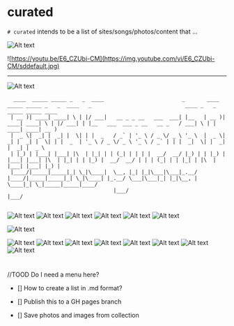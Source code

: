 # curated

`# curated` intends to be a list of sites/songs/photos/content that ...

![Alt text](images/code.png)

![https://youtu.be/E6_CZUbi-CM](https://img.youtube.com/vi/E6_CZUbi-CM/sddefault.jpg)

---
![Alt text](images/tello-2020-12-26_115410.jpeg)

```
  ____  _____ _____ _   _  ____                         _       ____  _____ _____ _   _  ____   _                              ____ _   _ _____ _____ ____  
 | __ )| ____| ____| \ | |/ ___|   __ _ _ __   ___  ___| |__   | __ )| ____| ____| \ | |/ ___| | |__   ___  ___ _ __   __ _   / ___| \ | | ____| ____| __ ) 
 |  _ \|  _| |  _| |  \| | |  _   / _` | '_ \ / _ \/ _ \ '_ \  |  _ \|  _| |  _| |  \| | |  _  | '_ \ / _ \/ _ \ '_ \ / _` | | |  _|  \| |  _| |  _| |  _ \ 
 | |_) | |___| |___| |\  | |_| | | (_| | | | |  __/  __/ |_) | | |_) | |___| |___| |\  | |_| | | |_) |  __/  __/ | | | (_| | | |_| | |\  | |___| |___| |_) |
 |____/|_____|_____|_| \_|\____|  \__, |_| |_|\___|\___|_.__/  |____/|_____|_____|_| \_|\____| |_.__/ \___|\___|_| |_|\__, |  \____|_| \_|_____|_____|____/ 
                                  |___/                                                                               |___/                                 
                                
```


![Alt text](images/club_side.jpg)
![Alt text](images/DALL%C2%B7E%202022-11-21%2022.0928%20-%203%20blockchain%20enthusiasts%20sitting%20by%20Berlin%20canal%20drinking%20craft%20beer%20in%20the%20year%202041%20on%20a%20psychedelic%20background.png)
![Alt text](images/dalle2_harry.png)
![Alt text](images/FOTOIMPEX13.jpg)
![Alt text](images/job_desc.png)
![Alt text](images/interrobang.png)

![Alt text](images/tello-2020-12-26_115323.jpeg)

![Alt text](images/FOTOIMPEX16.jpg)
![Alt text](images/Julia%20at%20-0.05728,%200.64964.jpeg)
![Alt text](images/pop.png)
![Alt text](images/FOTOIMPEX12.jpg)
![Alt text](images/Moufarrege_Image-2.jpeg)
![Alt text](images/MainDeck.jpg)
![Alt text](images/Screenshot-20220713141516-1866x1006.png)
![Alt text](images/DALL%C2%B7E%202022-11-21%2022.12.26%20-%20We%20are%20living%20in%20the%20future%20in%20the%20style%20of%20dall-e.png)
#
//TOOD
 Do I need a menu here?
- []  How to create a list in .md format? 

- []  Publish this to a GH pages branch 

- []  Save photos and images from collection


